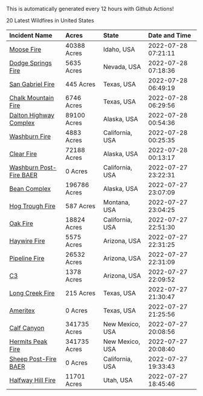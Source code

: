 This is automatically generated every 12 hours with Github Actions!

20 Latest Wildfires in United States

 | Incident Name | Acres | State | Date and Time |
|:---|:---|:---|:---|
| [Moose Fire](https://inciweb.nwcg.gov/incident/8249/) | 40388 Acres | Idaho, USA | 2022-07-28 07:21:11 |
| [Dodge Springs Fire](https://inciweb.nwcg.gov/incident/8268/) | 5635 Acres | Nevada, USA | 2022-07-28 07:18:36 |
| [San Gabriel Fire](https://inciweb.nwcg.gov/incident/8271/) | 445 Acres | Texas, USA | 2022-07-28 06:49:19 |
| [Chalk Mountain Fire](https://inciweb.nwcg.gov/incident/8255/) | 6746 Acres | Texas, USA | 2022-07-28 06:29:56 |
| [Dalton Highway Complex](https://inciweb.nwcg.gov/incident/8240/) | 89100 Acres | Alaska, USA | 2022-07-28 00:54:36 |
| [Washburn Fire](https://inciweb.nwcg.gov/incident/8209/) | 4883 Acres | California, USA | 2022-07-28 00:25:35 |
| [Clear Fire](https://inciweb.nwcg.gov/incident/8178/) | 72188 Acres | Alaska, USA | 2022-07-28 00:13:17 |
| [Washburn Post-Fire BAER](https://inciweb.nwcg.gov/incident/8272/) | 0 Acres | California, USA | 2022-07-27 23:22:31 |
| [Bean Complex](https://inciweb.nwcg.gov/incident/8183/) | 196786 Acres | Alaska, USA | 2022-07-27 23:07:09 |
| [Hog Trough Fire](https://inciweb.nwcg.gov/incident/8258/) | 587 Acres | Montana, USA | 2022-07-27 23:04:25 |
| [Oak Fire](https://inciweb.nwcg.gov/incident/8280/) | 18824 Acres | California, USA | 2022-07-27 22:51:30 |
| [Haywire Fire](https://inciweb.nwcg.gov/incident/8155/) | 5575 Acres | Arizona, USA | 2022-07-27 22:31:25 |
| [Pipeline Fire](https://inciweb.nwcg.gov/incident/8152/) | 26532 Acres | Arizona, USA | 2022-07-27 22:31:09 |
| [C3](https://inciweb.nwcg.gov/incident/8276/) | 1378 Acres | Arizona, USA | 2022-07-27 22:09:52 |
| [Long Creek Fire](https://inciweb.nwcg.gov/incident/8282/) | 215 Acres | Texas, USA | 2022-07-27 21:30:47 |
| [Ameritex](https://inciweb.nwcg.gov/incident/8283/) | 0 Acres | Texas, USA | 2022-07-27 21:25:56 |
| [Calf Canyon](https://inciweb.nwcg.gov/incident/8069/) | 341735 Acres | New Mexico, USA | 2022-07-27 20:08:56 |
| [Hermits Peak Fire](https://inciweb.nwcg.gov/incident/8049/) | 341735 Acres | New Mexico, USA | 2022-07-27 20:08:40 |
| [Sheep Post-Fire BAER](https://inciweb.nwcg.gov/incident/8261/) | 0 Acres | California, USA | 2022-07-27 19:33:43 |
| [Halfway Hill Fire](https://inciweb.nwcg.gov/incident/8215/) | 11701 Acres | Utah, USA | 2022-07-27 18:45:46 |
